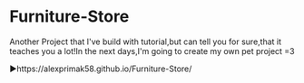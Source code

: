 ﻿# Furniture-Store

Another Project that I've build with tutorial,but can tell you for sure,that it teaches you a lot!In the next days,I'm going to create my own pet project =3

▶️https://alexprimak58.github.io/Furniture-Store/
